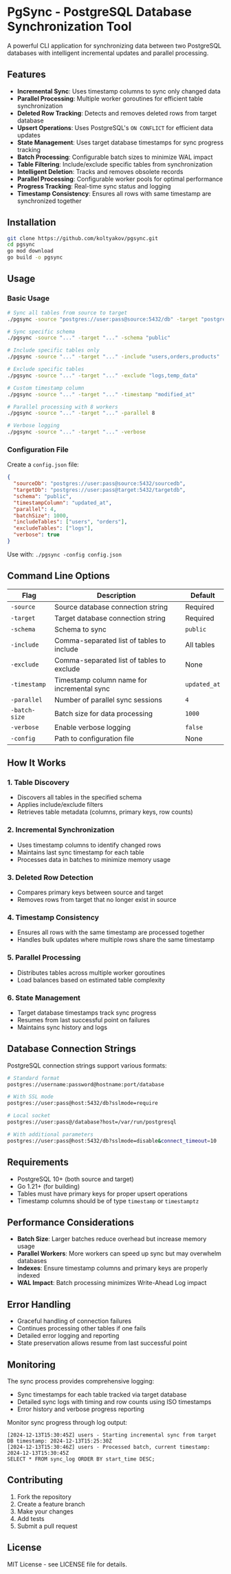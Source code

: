 # PgSync - PostgreSQL Database Synchronization Tool

A powerful CLI application for synchronizing data between two PostgreSQL databases with intelligent incremental updates and parallel processing.

## Features

- **Incremental Sync**: Uses timestamp columns to sync only changed data
- **Parallel Processing**: Multiple worker goroutines for efficient table synchronization
- **Deleted Row Tracking**: Detects and removes deleted rows from target database
- **Upsert Operations**: Uses PostgreSQL's `ON CONFLICT` for efficient data updates
- **State Management**: Uses target database timestamps for sync progress tracking
- **Batch Processing**: Configurable batch sizes to minimize WAL impact
- **Table Filtering**: Include/exclude specific tables from synchronization
- **Intelligent Deletion**: Tracks and removes obsolete records
- **Parallel Processing**: Configurable worker pools for optimal performance
- **Progress Tracking**: Real-time sync status and logging
- **Timestamp Consistency**: Ensures all rows with same timestamp are synchronized together

## Installation

```bash
git clone https://github.com/koltyakov/pgsync.git
cd pgsync
go mod download
go build -o pgsync
```

## Usage

### Basic Usage

```bash
# Sync all tables from source to target
./pgsync -source "postgres://user:pass@source:5432/db" -target "postgres://user:pass@target:5432/db"

# Sync specific schema
./pgsync -source "..." -target "..." -schema "public"

# Include specific tables only
./pgsync -source "..." -target "..." -include "users,orders,products"

# Exclude specific tables
./pgsync -source "..." -target "..." -exclude "logs,temp_data"

# Custom timestamp column
./pgsync -source "..." -target "..." -timestamp "modified_at"

# Parallel processing with 8 workers
./pgsync -source "..." -target "..." -parallel 8

# Verbose logging
./pgsync -source "..." -target "..." -verbose
```

### Configuration File

Create a `config.json` file:

```json
{
  "sourceDb": "postgres://user:pass@source:5432/sourcedb",
  "targetDb": "postgres://user:pass@target:5432/targetdb",
  "schema": "public",
  "timestampColumn": "updated_at",
  "parallel": 4,
  "batchSize": 1000,
  "includeTables": ["users", "orders"],
  "excludeTables": ["logs"],
  "verbose": true
}
```

Use with: `./pgsync -config config.json`

## Command Line Options

| Flag | Description | Default |
|------|-------------|---------|
| `-source` | Source database connection string | Required |
| `-target` | Target database connection string | Required |
| `-schema` | Schema to sync | `public` |
| `-include` | Comma-separated list of tables to include | All tables |
| `-exclude` | Comma-separated list of tables to exclude | None |
| `-timestamp` | Timestamp column name for incremental sync | `updated_at` |
| `-parallel` | Number of parallel sync sessions | `4` |
| `-batch-size` | Batch size for data processing | `1000` |
| `-verbose` | Enable verbose logging | `false` |
| `-config` | Path to configuration file | None |

## How It Works

### 1. Table Discovery
- Discovers all tables in the specified schema
- Applies include/exclude filters
- Retrieves table metadata (columns, primary keys, row counts)

### 2. Incremental Synchronization
- Uses timestamp columns to identify changed rows
- Maintains last sync timestamp for each table
- Processes data in batches to minimize memory usage

### 3. Deleted Row Detection
- Compares primary keys between source and target
- Removes rows from target that no longer exist in source

### 4. Timestamp Consistency
- Ensures all rows with the same timestamp are processed together
- Handles bulk updates where multiple rows share the same timestamp

### 5. Parallel Processing
- Distributes tables across multiple worker goroutines
- Load balances based on estimated table complexity

### 6. State Management
- Target database timestamps track sync progress
- Resumes from last successful point on failures
- Maintains sync history and logs

## Database Connection Strings

PostgreSQL connection strings support various formats:

```bash
# Standard format
postgres://username:password@hostname:port/database

# With SSL mode
postgres://user:pass@host:5432/db?sslmode=require

# Local socket
postgres://user:pass@/database?host=/var/run/postgresql

# With additional parameters
postgres://user:pass@host:5432/db?sslmode=disable&connect_timeout=10
```

## Requirements

- PostgreSQL 10+ (both source and target)
- Go 1.21+ (for building)
- Tables must have primary keys for proper upsert operations
- Timestamp columns should be of type `timestamp` or `timestamptz`

## Performance Considerations

- **Batch Size**: Larger batches reduce overhead but increase memory usage
- **Parallel Workers**: More workers can speed up sync but may overwhelm databases
- **Indexes**: Ensure timestamp columns and primary keys are properly indexed
- **WAL Impact**: Batch processing minimizes Write-Ahead Log impact

## Error Handling

- Graceful handling of connection failures
- Continues processing other tables if one fails
- Detailed error logging and reporting
- State preservation allows resume from last successful point

## Monitoring

The sync process provides comprehensive logging:
- Sync timestamps for each table tracked via target database
- Detailed sync logs with timing and row counts using ISO timestamps
- Error history and verbose progress reporting

Monitor sync progress through log output:
```
[2024-12-13T15:30:45Z] users - Starting incremental sync from target DB timestamp: 2024-12-13T15:25:30Z
[2024-12-13T15:30:46Z] users - Processed batch, current timestamp: 2024-12-13T15:30:45Z
SELECT * FROM sync_log ORDER BY start_time DESC;
```

## Contributing

1. Fork the repository
2. Create a feature branch
3. Make your changes
4. Add tests
5. Submit a pull request

## License

MIT License - see LICENSE file for details.
